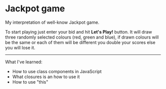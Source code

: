 # Jackpot game 
My interpretation of well-know Jackpot game.

To start playing just enter your bid and hit **Let's Play!** button.
It will draw three randomly selected colours (red, green and blue), 
if drawn colours will be the same or each of them will be different
you double your scores else you will lose it. 

***
What I've learned:
* How to use class components in JavaScript
* What closures is an how to use it
* How to use "this"